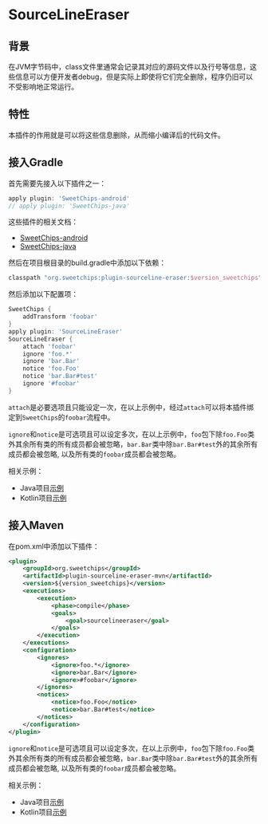 # SourceLineEraser

## 背景

在JVM字节码中，class文件里通常会记录其对应的源码文件以及行号等信息，这些信息可以方便开发者debug，但是实际上即使将它们完全删除，程序仍旧可以不受影响地正常运行。

## 特性

本插件的作用就是可以将这些信息删除，从而缩小编译后的代码文件。

## 接入Gradle

首先需要先接入以下插件之一：

``` groovy
apply plugin: 'SweetChips-android'
// apply plugin: 'SweetChips-java'
```

这些插件的相关文档：

- [SweetChips-android](../gradle-android/README.md)
- [SweetChips-java](../gradle-java/README.md)

然后在项目根目录的build.gradle中添加以下依赖：

``` groovy
classpath "org.sweetchips:plugin-sourceline-eraser:$version_sweetchips"
```

然后添加以下配置项：

``` groovy
SweetChips {
    addTransform 'foobar'
}
apply plugin: 'SourceLineEraser'
SourceLineEraser {
    attach 'foobar'
    ignore 'foo.*'
    ignore 'bar.Bar'
    notice 'foo.Foo'
    notice 'bar.Bar#test'
    ignore '#foobar'
}
```

`attach`是必要选项且只能设定一次，在以上示例中，经过`attach`可以将本插件绑定到`SweetChips`的`foobar`流程中。

`ignore`和`notice`是可选项且可以设定多次，在以上示例中，`foo`包下除`foo.Foo`类外其余所有类的所有成员都会被忽略，`bar.Bar`类中除`bar.Bar#test`外的其余所有成员都会被忽略, 以及所有类的`foobar`成员都会被忽略。

相关示例：

- Java项目[示例](../demo-main/config/plugin.gradle)
- Kotlin项目[示例](../demo-mainkt/config/plugin.gradle)

## 接入Maven

在pom.xml中添加以下插件：

``` xml
<plugin>
    <groupId>org.sweetchips</groupId>
    <artifactId>plugin-sourceline-eraser-mvn</artifactId>
    <version>${version_sweetchips}</version>
    <executions>
        <execution>
            <phase>compile</phase>
            <goals>
                <goal>sourcelineeraser</goal>
            </goals>
        </execution>
    </executions>
    <configuration>
        <ignores>
            <ignore>foo.*</ignore>
            <ignore>bar.Bar</ignore>
            <ignore>#foobar</ignore>
        </ignores>
        <notices>
            <notice>foo.Foo</notice>
            <notice>bar.Bar#test</notice>
        </notices>
    </configuration>
</plugin>
```

`ignore`和`notice`是可选项且可以设定多次，在以上示例中，`foo`包下除`foo.Foo`类外其余所有类的所有成员都会被忽略，`bar.Bar`类中除`bar.Bar#test`外的其余所有成员都会被忽略, 以及所有类的`foobar`成员都会被忽略。

相关示例：

- Java项目[示例](../demo-main/pom.xml)
- Kotlin项目[示例](../demo-mainkt/pom.xml)
